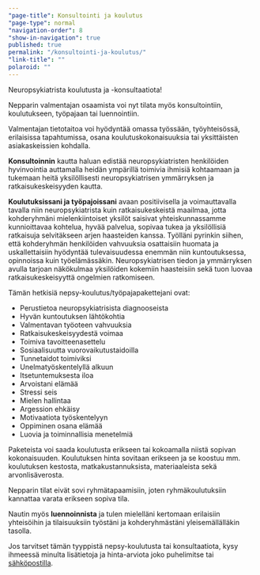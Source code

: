 ```yaml
---
"page-title": Konsultointi ja koulutus
"page-type": normal
"navigation-order": 8
"show-in-navigation": true
published: true
permalink: "/konsultointi-ja-koulutus/"
"link-title": ""
polaroid: ""
---
```













Neuropsykiatrista koulutusta ja -konsultaatiota!

Nepparin valmentajan osaamista voi nyt tilata myös konsultointiin, koulutukseen, työpajaan tai luennointiin.

Valmentajan tietotaitoa voi hyödyntää omassa työssään, työyhteisössä, erilaisissa tapahtumissa, osana koulutuskokonaisuuksia tai yksittäisten asiakaskeissien kohdalla.

**Konsultoinnin** kautta haluan edistää neuropsykiatristen henkilöiden hyvinvointia auttamalla heidän ympärillä toimivia ihmisiä kohtaamaan ja tukemaan heitä yksilöllisesti neuropsykiatrisen ymmärryksen ja ratkaisukeskeisyyden kautta.

**Koulutuksissani ja työpajoissani** avaan positiivisella ja voimauttavalla tavalla niin neuropsykiatrista kuin ratkaisukeskeistä maailmaa, jotta kohderyhmäni mielenkiintoiset yksilöt saisivat yhteiskunnassamme kunnioittavaa kohtelua, hyvää palvelua, sopivaa tukea ja yksilöllisiä ratkaisuja selvitäkseen arjen haasteiden kanssa. Työlläni pyrinkin siihen, että kohderyhmän henkilöiden vahvuuksia osattaisiin huomata ja uskallettaisiin hyödyntää tulevaisuudessa enemmän niin kuntoutuksessa, opinnoissa kuin työelämässäkin.
Neuropsykiatrisen tiedon ja ymmärryksen avulla tarjoan näkökulmaa yksilöiden kokemiin haasteisiin sekä tuon luovaa ratkaisukeskeisyyttä ongelmien ratkomiseen.

Tämän hetkisiä nepsy-koulutus/työpajapakettejani ovat:


* Perustietoa neuropsykiatrisista diagnooseista
* Hyvän kuntoutuksen lähtökohtia
* Valmentavan työoteen vahvuuksia
* Ratkaisukeskeisyydestä voimaa
* Toimiva tavoitteenasettelu
* Sosiaalisuutta vuorovaikutustaidoilla
* Tunnetaidot toimiviksi
* Unelmatyöskentelyllä alkuun
* Itsetuntemuksesta iloa
* Arvoistani elämää
* Stressi seis
* Mielen hallintaa
* Argession ehkäisy
* Motivaatiota työskentelyyn
* Oppiminen osana elämää
* Luovia ja toiminnallisia menetelmiä

Paketeista voi saada koulutusta erikseen tai kokoamalla niistä sopivan kokonaisuuden. Koulutuksen hinta sovitaan erikseen ja se koostuu mm. koulutuksen kestosta, matkakustannuksista, materiaaleista sekä arvonlisäverosta.

Nepparin tilat eivät sovi ryhmätapaamisiin, joten ryhmäkoulutuksiin kannattaa varata erikseen sopiva tila.

Nautin myös **luennoinnista** ja tulen mielelläni kertomaan erilaisiin yhteisöihin ja tilaisuuksiin työstäni ja kohderyhmästäni yleisemällälläkin tasolla. 

Jos tarvitset tämän tyyppistä nepsy-koulutusta tai konsultaatiota, kysy ihmeessä minulta lisätietoja ja hinta-arviota joko puhelimitse tai [sähköpostilla](/ota-yhteytta).
